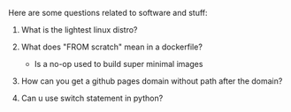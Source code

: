 Here are some questions related to software and stuff:

1. What is the lightest linux distro?

2. What does "FROM scratch" mean in a dockerfile?
    - Is a no-op used to build super minimal images
3. How can you get a github pages domain without path after the domain?

4. Can u use switch statement in python?